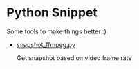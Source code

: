 # Python Snippet

Some tools to make things better :)

- [snapshot_ffmpeg.py](./snapshot_ffmpeg.py)

  Get snapshot based on video frame rate

